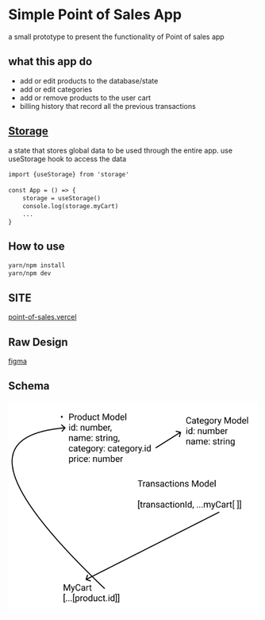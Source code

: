 # Simple Point of Sales App
a small prototype to present the functionality of Point of sales app

## what this app do
- add or edit products to the database/state
- add or edit categories
- add or remove products to the user cart
- billing history that record all the previous transactions

## [Storage](/src/storage.tsx)
a state that stores global data to be used through the entire app.
use useStorage hook to access the data
```
import {useStorage} from 'storage'

const App = () => {
    storage = useStorage()
    console.log(storage.myCart)
    ...
}

```



## How to use

```
yarn/npm install
yarn/npm dev
```



## SITE 
[point-of-sales.vercel](https://point-of-sales-puce.vercel.app/)


## Raw Design
[figma](https://www.figma.com/file/YosXeoeM3NjaRRG9qTcZwz/small_pos_app)

## Schema

<img src="assets/posSchema.png" />